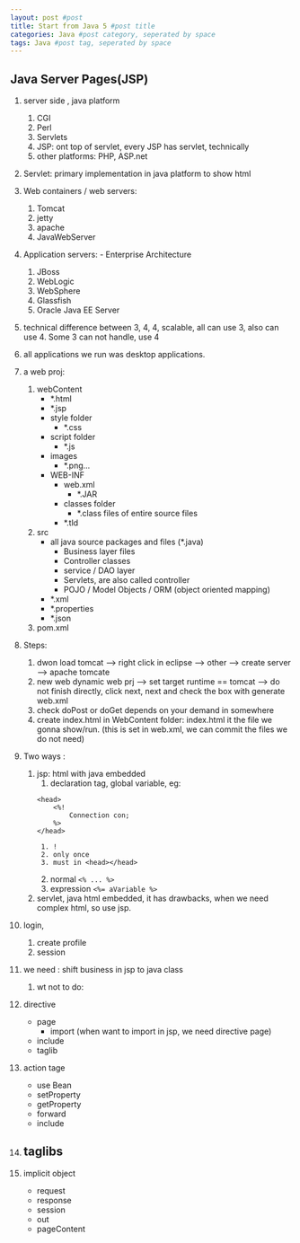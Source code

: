 ```yaml
---
layout: post #post
title: Start from Java 5 #post title
categories: Java #post category, seperated by space
tags: Java #post tag, seperated by space
---
```



## Java Server Pages(JSP)
1. server side , java platform
    1. CGI
    2. Perl
    3. Servlets
    4. JSP: ont top of servlet, every JSP has servlet, technically
    5. other platforms: PHP, ASP.net
2. Servlet: primary implementation in java platform to show html
3. Web containers / web servers:
    1. Tomcat
    2. jetty
    3. apache
    4. JavaWebServer
4. Application servers: - Enterprise Architecture
    1. JBoss
    2. WebLogic
    3. WebSphere
    4. Glassfish
    5. Oracle Java EE Server
5. technical difference between 3, 4, 4, scalable, all can use 3, also can use 4. Some 3 can not handle, use 4
6. all applications we run was desktop applications.
7. a web proj:
    1. webContent
        - *.html
        - *.jsp
        - style folder
            - *.css
        - script folder
            - *.js
        - images
            - *.png...
        - WEB-INF
            - web.xml
                - *.JAR
            - classes folder
                - *.class files of entire source files
            - *.tld
    2. src
        - all java source packages and files (*.java)
            - Business layer files
            - Controller classes
            - service / DAO layer
            - Servlets, are also called controller
            - POJO / Model Objects / ORM (object oriented mapping)
        - *.xml
        - *.properties
        - *.json
    3. pom.xml    
9. Steps:
    1. dwon load tomcat --> right click in eclipse --> other --> create server --> apache tomcate
    2. new web dynamic web prj --> set target runtime == tomcat --> do not finish directly, click next, next and check the box with generate web.xml
    3. check doPost or doGet depends on your demand in somewhere
    3. create index.html in WebContent folder: index.html it the file we gonna show/run. (this is set in web.xml, we can commit the files we do not need)
10. Two ways :
    1. jsp: html with java embedded
        1. declaration tag, global variable, eg: 
        ```
        <head> 
            <%! 
                Connection con; 
            %> 
        </head>
        ``` 
            1. !
            2. only once
            3. must in <head></head>
        2. normal  `<% ... %>`
        3. expression `<%= aVariable %>`
    2. servlet, java html embedded, it has drawbacks, when we need complex html, so use jsp.

12. login, 
    1. create profile
    2. session
13. we need : shift business in jsp to java class
    1. wt not to do:

1. directive
    - page
        - import (when want to import in jsp, we need directive page)
    - include
    - taglib
2. action tage
    - use Bean
    - setProperty
    - getProperty
    - forward 
    - include
3. taglibs
    - 
4. implicit object
    - request
    - response
    - session
    - out
    - pageContent